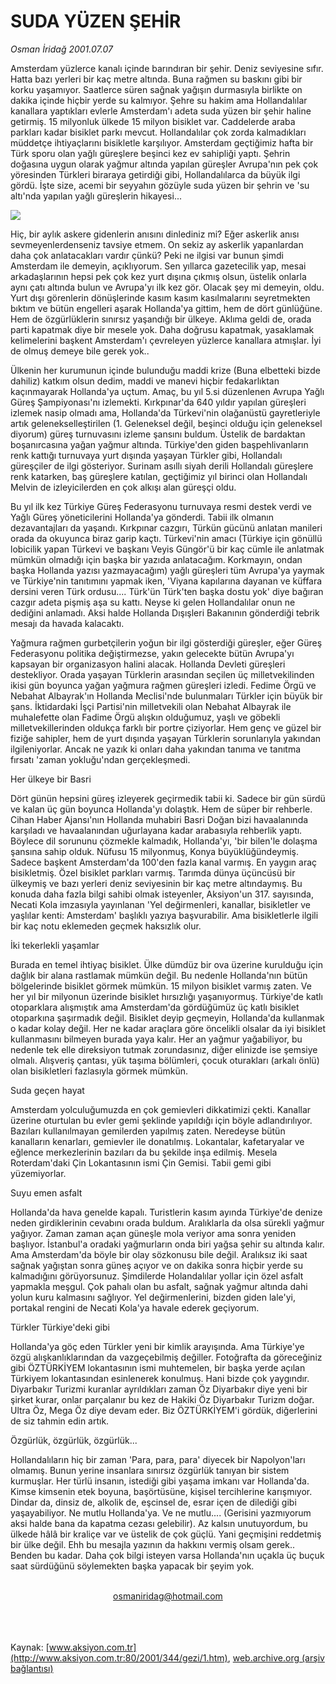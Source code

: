 # SUDA YÜZEN ŞEHİR

*Osman İridağ 2001.07.07*

<div>
 <p class="spot">
  Amsterdam yüzlerce kanalı içinde barındıran bir şehir. Deniz seviyesine sıfır. Hatta bazı yerleri bir kaç metre altında. Buna rağmen su baskını gibi bir korku yaşamıyor. Saatlerce süren sağnak yağışın durmasıyla birlikte on dakika içinde hiçbir yerde su kalmıyor. Şehre su hakim ama Hollandalılar kanallara yaptıkları evlerle Amsterdam'ı adeta suda yüzen bir şehir haline getirmiş. 15 milyonluk ülkede 15 milyon bisiklet var. Caddelerde araba parkları kadar bisiklet parkı mevcut. Hollandalılar çok zorda kalmadıkları müddetçe ihtiyaçlarını bisikletle karşılıyor. Amsterdam geçtiğimiz hafta bir Türk sporu olan yağlı güreşlere beşinci kez ev sahipliği yaptı. Şehrin doğasına uygun olarak yağmur altında yapılan güreşler Avrupa'nın pek çok yöresinden Türkleri biraraya getirdiği gibi, Hollandalılarca da büyük ilgi gördü. İşte size, acemi bir seyyahın gözüyle suda yüzen bir şehrin ve 'su altı'nda yapılan yağlı güreşlerin hikayesi...
 </p>
 <p class="metin">
 </p>
 <img border="0" src="/web/20020117011127im_/http://www.aksiyon.com.tr/2001/344/resimler/su.jpg"/>
 <p class="metin">
  Hiç, bir aylık askere gidenlerin anısını dinlediniz mi? Eğer askerlik anısı sevmeyenlerdenseniz tavsiye etmem. On sekiz ay askerlik yapanlardan daha çok anlatacakları vardır çünkü? Peki ne ilgisi var bunun şimdi Amsterdam ile demeyin, açıklıyorum. Sen yıllarca gazetecilik yap, mesai arkadaşlarının hepsi pek çok kez yurt dışına çıkmış olsun, üstelik onlarla aynı çatı altında bulun ve Avrupa'yı ilk kez gör. Olacak şey mi demeyin, oldu. Yurt dışı görenlerin dönüşlerinde kasım kasım kasılmalarını seyretmekten bıktım ve bütün engelleri aşarak Hollanda'ya gittim, hem de dört günlüğüne. Hem de özgürlüklerin sınırsız yaşandığı bir ülkeye. Aklıma geldi de, orada parti kapatmak diye bir mesele yok. Daha doğrusu kapatmak, yasaklamak kelimelerini başkent Amsterdam'ı çevreleyen yüzlerce kanallara atmışlar. İyi de olmuş demeye bile gerek yok..
 </p>
 <p class="metin">
  Ülkenin her kurumunun içinde bulunduğu maddi krize (Buna elbetteki bizde dahiliz) katkım olsun dedim, maddi ve manevi hiçbir fedakarlıktan kaçınmayarak Hollanda'ya uçtum. Amaç, bu yıl 5.si düzenlenen Avrupa Yağlı Güreş Şampiyonası'nı izlemekti. Kırkpınar'da 640 yıldır yapılan güreşleri izlemek nasip olmadı ama, Hollanda'da Türkevi'nin olağanüstü gayretleriyle artık gelenekselleştirilen (1. Geleneksel değil, beşinci olduğu için geleneksel diyorum) güreş turnuvasını izleme şansını buldum. Üstelik de bardaktan boşanırcasına yağan yağmur altında. Türkiye'den giden başpehlivanların renk kattığı turnuvaya yurt dışında yaşayan Türkler gibi, Hollandalı güreşçiler de ilgi gösteriyor. Surinam asıllı siyah derili Hollandalı güreşlere renk katarken, baş güreşlere katılan, geçtiğimiz yıl birinci olan Hollandalı Melvin de izleyicilerden en çok alkışı alan güreşçi oldu.
 </p>
 <p class="metin">
  Bu yıl ilk kez Türkiye Güreş Federasyonu turnuvaya resmi destek verdi ve Yağlı Güreş yöneticilerini Hollanda'ya gönderdi. Tabii ilk olmanın dezavantajları da yaşandı. Kırkpınar cazgırı, Türkün gücünü anlatan manileri orada da okuyunca biraz garip kaçtı. Türkevi'nin amacı (Türkiye için gönüllü lobicilik yapan Türkevi ve başkanı Veyis Güngör'ü bir kaç cümle ile anlatmak mümkün olmadığı için başka bir yazıda anlatacağım. Korkmayın, ondan başka Hollanda yazısı yazmayacağım) yağlı güreşleri tüm Avrupa'ya yaymak ve Türkiye'nin tanıtımını yapmak iken, 'Viyana kapılarına dayanan ve küffara dersini veren Türk ordusu.... Türk'ün Türk'ten başka dostu yok' diye bağıran cazgır adeta pişmiş aşa su kattı. Neyse ki gelen Hollandalılar onun ne dediğini anlamadı. Aksi halde Hollanda Dışışleri Bakanının gönderdiği tebrik mesajı da havada kalacaktı.
 </p>
 <p class="metin">
  Yağmura rağmen gurbetçilerin yoğun bir ilgi gösterdiği güreşler, eğer Güreş Federasyonu politika değiştirmezse, yakın gelecekte bütün Avrupa'yı kapsayan bir organizasyon halini alacak. Hollanda Devleti güreşleri destekliyor. Orada yaşayan Türklerin arasından seçilen üç milletvekilinden ikisi gün boyunca yağan yağmura rağmen güreşleri izledi. Fedime Örgü ve Nebahat Albayrak'ın Hollanda Meclisi'nde bulunmaları Türkler için büyük bir şans. İktidardaki İşçi Partisi'nin milletvekili olan Nebahat Albayrak ile muhalefette olan Fadime Örgü alışkın olduğumuz, yaşlı ve göbekli milletvekillerinden oldukça farklı bir portre çiziyorlar. Hem genç ve güzel bir fiziğe sahipler, hem de yurt dışında yaşayan Türklerin sorunlarıyla yakından ilgileniyorlar. Ancak ne yazık ki onları daha yakından tanıma ve tanıtma fırsatı 'zaman yokluğu'ndan gerçekleşmedi.
 </p>
 <p class="metin">
  Her ülkeye bir Basri
 </p>
 <p class="metin">
  Dört günün hepsini güreş izleyerek geçirmedik tabii ki. Sadece bir gün sürdü ve kalan üç gün boyunca Hollanda'yı dolaştık. Hem de süper bir rehberle. Cihan Haber Ajansı'nın Hollanda muhabiri Basri Doğan bizi havaalanında karşıladı ve havaalanından uğurlayana kadar arabasıyla rehberlik yaptı. Böylece dil sorununu çözmekle kalmadık, Hollanda'yı, 'bir bilen'le dolaşma şansına sahip olduk. Nüfusu 15 milyonmuş, Konya büyüklüğündeymiş. Sadece başkent Amsterdam'da 100'den fazla kanal varmış. En yaygın araç bisikletmiş. Özel bisiklet parkları varmış. Tarımda dünya üçüncüsü bir ülkeymiş ve bazı yerleri deniz seviyesinin bir kaç metre altındaymış. Bu konuda daha fazla bilgi sahibi olmak isteyenler, Aksiyon'un 317. sayısında, Necati Kola imzasıyla yayınlanan 'Yel değirmenleri, kanallar, bisikletler ve yaşlılar kenti: Amsterdam' başlıklı yazıya başvurabilir. Ama bisikletlerle ilgili bir kaç notu eklemeden geçmek haksızlık olur.
 </p>
 <p class="metin">
  İki tekerlekli yaşamlar
 </p>
 <p class="metin">
  Burada en temel ihtiyaç bisiklet. Ülke dümdüz bir ova üzerine kurulduğu için dağlık bir alana rastlamak mümkün değil. Bu nedenle Hollanda'nın bütün bölgelerinde bisiklet görmek mümkün. 15 milyon bisiklet varmış zaten. Ve her yıl bir milyonun üzerinde bisiklet hırsızlığı yaşanıyormuş. Türkiye'de katlı otoparklara alışmıştık ama Amsterdam'da gördüğümüz üç katlı bisiklet otoparkına şaşırmadık değil. Bisiklet deyip geçmeyin, Hollanda'da kullanmak o kadar kolay değil. Her ne kadar araçlara göre öncelikli olsalar da iyi bisiklet kullanmasını bilmeyen burada yaya kalır. Her an yağmur yağabiliyor, bu nedenle tek elle direksiyon tutmak zorundasınız, diğer elinizde ise şemsiye olmalı. Alışveriş çantası, yük taşıma bölümleri,  çocuk oturakları (arkalı önlü) olan bisikletleri fazlasıyla görmek mümkün.
 </p>
 <p class="metin">
  Suda geçen hayat
 </p>
 <p class="metin">
  Amsterdam yolculuğumuzda en çok gemievleri dikkatimizi çekti. Kanallar üzerine oturtulan bu evler gemi şeklinde yapıldığı için böyle adlandırılıyor. Bazıları kullanılmayan gemilerden yapılmış zaten. Neredeyse bütün kanalların kenarları, gemievler ile donatılmış. Lokantalar, kafetaryalar ve eğlence merkezlerinin bazıları da bu şekilde inşa edilmiş. Mesela Roterdam'daki Çin Lokantasının ismi Çin Gemisi. Tabii gemi gibi yüzemiyorlar.
 </p>
 <p class="metin">
  Suyu emen asfalt
 </p>
 <p class="metin">
  Hollanda'da hava genelde kapalı. Turistlerin kasım ayında Türkiye'de denize neden girdiklerinin cevabını orada buldum. Aralıklarla da olsa sürekli yağmur yağıyor. Zaman zaman açan güneşle mola veriyor ama sonra yeniden başlıyor. İstanbul'a oradaki yağmurların onda biri yağsa şehir su altında kalır. Ama Amsterdam'da böyle bir olay sözkonusu bile değil. Aralıksız iki saat sağnak yağıştan sonra güneş açıyor ve on dakika sonra hiçbir yerde su kalmadığını görüyorsunuz. Şimdilerde Holandalılar yollar için özel asfalt yapmakla meşgul. Çok pahalı olan bu asfalt, sağnak yağmur altında dahi yolun kuru kalmasını sağlıyor. Yel değirmenlerini, bizden giden lale'yi, portakal rengini de Necati Kola'ya havale ederek geçiyorum.
 </p>
 <p class="metin">
  Türkler Türkiye'deki gibi
 </p>
 <p class="metin">
  Hollanda'ya göç eden Türkler yeni bir kimlik arayışında. Ama Türkiye'ye özgü alışkanlıklarından da vazgeçebilmiş değiller. Fotoğrafta  da göreceğiniz gibi ÖZTÜRKİYEM lokantasının ismi muhtemelen, bir başka yerde açılan Türkiyem lokantasından esinlenerek konulmuş. Hani bizde çok yaygındır. Diyarbakır Turizmi kuranlar ayrıldıkları zaman Öz Diyarbakır diye yeni bir şirket kurar, onlar parçalanır bu kez de Hakiki Öz Diyarbakır Turizm doğar. Ultra Öz, Mega Öz diye devam eder. Biz ÖZTÜRKİYEM'i gördük, diğerlerini de siz tahmin edin artık.
 </p>
 <p class="metin">
  Özgürlük, özgürlük, özgürlük...
 </p>
 <p class="metin">
  Hollandalıların hiç bir zaman 'Para, para, para' diyecek bir Napolyon'ları olmamış. Bunun yerine insanlara sınırsız özgürlük tanıyan bir sistem kurmuşlar. Her türlü insanın, istediği gibi yaşama imkanı var Hollanda'da. Kimse kimsenin etek boyuna, başörtüsüne, kişisel tercihlerine karışmıyor. Dindar da, dinsiz de, alkolik de, eşcinsel de, esrar içen de dilediği gibi yaşayabiliyor. Ne mutlu Hollanda'ya. Ve ne mutlu.... (Gerisini yazmıyorum aksi halde bana da kapatma cezası gelebilir). Az kalsın unutuyordum, bu ülkede hâlâ bir kraliçe var ve üstelik de çok güçlü. Yani geçmişini reddetmiş bir ülke değil. Ehh bu mesajla yazının da hakkını vermiş olsam gerek.. Benden bu kadar. Daha çok bilgi isteyen varsa Hollanda'nın uçakla üç buçuk saat sürdüğünü söylemekten başka yapacak bir şeyim yok.
 </p>
 <br/>
 <center>
  <a class="anaorta" href="http://web.archive.org/web/20020117011127/mailto:osmaniridag@hotmail.com">
   osmaniridag@hotmail.com
  </a>
 </center>
 <br/>
 <br/>
 <br/>
</div>

Kaynak: [www.aksiyon.com.tr](http://www.aksiyon.com.tr:80/2001/344/gezi/1.htm), [web.archive.org (arşiv bağlantısı)](http://web.archive.org/web/20020117011127/http://www.aksiyon.com.tr:80/2001/344/gezi/1.htm)
